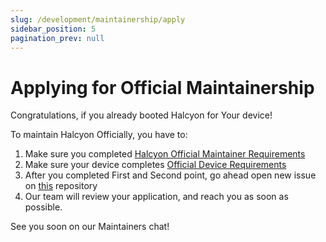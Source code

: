 ```yaml
---
slug: /development/maintainership/apply
sidebar_position: 5
pagination_prev: null
---
```

# Applying for Official Maintainership

Congratulations, if you already booted Halcyon for Your device!

To maintain Halcyon Officially, you have to:  
1. Make sure you completed [Halcyon Official Maintainer Requirements](/development/maintainership/maintainers-req)
2. Make sure your device completes [Official Device Requirements](/development/maintainership/device-req)
3. After you completed First and Second point, go ahead open new issue on [this](https://github.com/halcyonproject/.github/issues) repository
4. Our team will review your application, and reach you as soon as possible.

See you soon on our Maintainers chat!